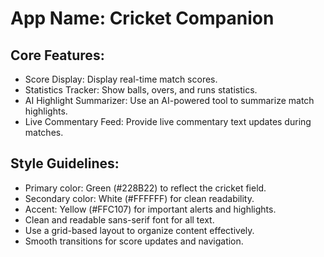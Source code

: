 # **App Name**: Cricket Companion

## Core Features:

- Score Display: Display real-time match scores.
- Statistics Tracker: Show balls, overs, and runs statistics.
- AI Highlight Summarizer: Use an AI-powered tool to summarize match highlights.
- Live Commentary Feed: Provide live commentary text updates during matches.

## Style Guidelines:

- Primary color: Green (#228B22) to reflect the cricket field.
- Secondary color: White (#FFFFFF) for clean readability.
- Accent: Yellow (#FFC107) for important alerts and highlights.
- Clean and readable sans-serif font for all text.
- Use a grid-based layout to organize content effectively.
- Smooth transitions for score updates and navigation.